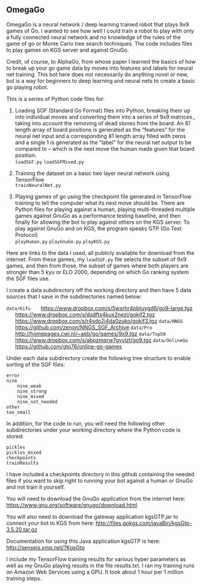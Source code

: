 ## OmegaGo

OmegaGo is a neural network / deep learning trained robot that plays 9x9 games of Go. I wanted to see how well I could train a robot to play with only a fully connected neural network and no knowledge of the rules of the game of go or Monte Carlo tree search techniques. The code includes files to play games on KGS server and against GnuGo.

Credit, of course, to AlphaGo, from whose paper I learned the basics of how to break up your go game data by moves into features and labels for neural net training. This bot here does not necessarily do anything novel or new, but is a way for beginners to deep learning and neural nets to create a basic go playing robot. 

This is a series of Python code files for:

1.	Loading  SGF (Standard Go Format) files into Python, breaking them up into individual moves and converting them into a series of 9x9 matrices., taking into account the removing of dead stones from the board. An 81 length array of board positions is generated as the “features” for the neural net input and a corresponding 81 length array filled with zeros and a single 1 is generated as the “label” for the neural net output to be compared to – which is the next move the human made given that board position.  
    `loadSGF.py`
    `loadSGFMixed.py`

2.	Training the dataset on a basic two layer neural network using TensorFlow   
    `trainNeuralNet.py`

3.	Playing games of go using the checkpoint file generated in TensorFlow training to tell the computer what its next move should be. There are Python files for playing against a human, playing multi-threaded multiple games against GnuGo as a performance testing baseline, and then finally for allowing the bot to play against others on the KGS server.  To play against GnuGo and on KGS, the program speaks GTP (Go Text Protocol)  
    `playHuman.py`
    `playGnuGo.py`
    `playKGS.py`

Here are links to the data I used, all publicly available for download from the internet. From these games, my `loadSGF.py` file selects the subset of 9x9 games, and then from those, the subset of games where both players are stronger than 5 kyu or ELO 2000, depending on which Go ranking system the SGF files use. 

I create a data subdirectory off the working directory and then have 5 data sources that I save in the subdirectories named below: 

   `data/Kifu` 
&nbsp;&nbsp;&nbsp;&nbsp;&nbsp;&nbsp;https://www.dropbox.com/s/5wsrhr4pbtuygd6/go9-large.tgz
&nbsp;&nbsp;&nbsp;&nbsp;&nbsp;&nbsp;https://www.dropbox.com/s/dsdftx4kux2nezj/gokif2.tgz
&nbsp;&nbsp;&nbsp;&nbsp;&nbsp;&nbsp;https://www.dropbox.com/s/r4sdo2j4da0zuko/gokif3.tgz
   `data/NNGS`  
&nbsp;&nbsp;&nbsp;&nbsp;&nbsp;&nbsp;https://github.com/zenon/NNGS_SGF_Archive
    `data/Pro`
&nbsp;&nbsp;&nbsp;&nbsp;&nbsp;&nbsp;http://homepages.cwi.nl/~aeb/go/games/9x9.tgz
    `data/Top50`
&nbsp;&nbsp;&nbsp;&nbsp;&nbsp;&nbsp;https://www.dropbox.com/s/abpzmqrw7gyvlzt/go9.tgz
    `data/OnlineGo`  
&nbsp;&nbsp;&nbsp;&nbsp;&nbsp;&nbsp;https://github.com/gto76/online-go-games

Under each data subdirectory create the following tree structure to enable sorting of the SGF files:
```
error
nine
	nine_weak
	nine_strong
	nine_mixed
	nine_not_needed
other
too_small
```
In addition, for the code to run, you will need the following  other subdirectories under your working directory where the Python code is stored:
```
pickles
pickles_mixed
checkpoints
trainResults
```

I have included a checkpoints directory in this github containing the needed files if you want to skip right to running your bot against a human or GnuGo and not train it yourself. 

You will need to download the GnuGo application from the internet here: https://www.gnu.org/software/gnugo/download.html

You will also need to download the gateway application kgsGTP.jar to connect your bot to KGS from here: http://files.gokgs.com/javaBin/kgsGtp-3.5.20.tar.gz

Documentation for using this Java application kgsGTP is here: http://senseis.xmp.net/?KgsGtp

I include my TensorFlow training results for various hyper parameters as well as my GnuGo playing results in the file results.txt. I ran my training runs on Amazon Web Services using a GPU. It took about 1 hour per 1 million training steps. 

